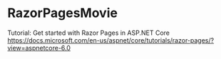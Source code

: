 # RazorPagesMovie
Tutorial: Get started with Razor Pages in ASP.NET Core
https://docs.microsoft.com/en-us/aspnet/core/tutorials/razor-pages/?view=aspnetcore-6.0
